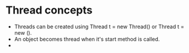 
# Thread concepts
 - Threads can be created using Thread t = new Thread(<Runnable inst>) or Thread t = new <SimpleThread extends Thread>().
 - An object becomes thread when it's start method is called.
 - 
